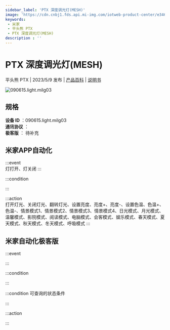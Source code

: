 ```yaml
---
sidebar_label: 'PTX 深度调光灯(MESH)'
image: 'https://cdn.cnbj1.fds.api.mi-img.com/iotweb-product-center/e346d251cd40faa4e3aa258ad3d1db7d_1682739350324.png?GalaxyAccessKeyId=AKVGLQWBOVIRQ3XLEW&Expires=9223372036854775807&Signature=zbH2OxMsdGvzpfdsp/XW5x8QJE8='
keywords: 
 - 米家
 - 平头熊 PTX
 - PTX 深度调光灯(MESH)
description : ''
---
```

# PTX 深度调光灯(MESH)

平头熊 PTX | 2023/5/9 发布 | [产品百科](https://home.mi.com/webapp/content/baike/product/index.html?model=090615.light.milg03/) | [说明书](https://home.mi.com/views/introduction.html?model=090615.light.milg03&region=cn)

![090615.light.milg03](https://cdn.cnbj1.fds.api.mi-img.com/iotweb-product-center/e346d251cd40faa4e3aa258ad3d1db7d_1682739350324.png?GalaxyAccessKeyId=AKVGLQWBOVIRQ3XLEW&Expires=9223372036854775807&Signature=zbH2OxMsdGvzpfdsp/XW5x8QJE8=)

## 规格  
> 
**设备 ID** ：090615.light.milg03  
**通讯协议** ：  
**极客版**  ： 待补充 


## 米家APP自动化  

:::event  
灯打开、灯关闭
:::

:::condition  

:::

:::action   
打开灯光、关闭灯光、翻转灯光、设置亮度、亮度+、亮度-、设置色温、色温+、色温-、情景模式1、情景模式2、情景模式3、情景模式4、日光模式、月光模式、温馨模式、影院模式、阅读模式、电脑模式、会客模式、娱乐模式、春天模式、夏天模式、秋天模式、冬天模式、呼吸模式
:::

## 米家自动化极客版  

:::event  

:::

:::condition  

:::

:::condition 可查询的状态条件  

:::

:::action  

:::

        
